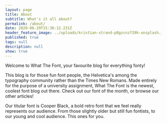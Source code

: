 ```yaml
---
layout: page
title: About
subtitle: What's it all about?
permalink: /about/
date: 2020-06-29T15:36:12.231Z
header_feature_image: ../uploads/kristian-strand-p8gzcnzf39k-unsplash.jpg
published: true
tags: null
description: null
show: true
---
```

Welcome to What The Font, your favourite blog for everything fonty!

This blog is for those fun font people, the Helvetica's among the typography community rather than the Times New Romans. Made entirely for the purpose of a university assignment, What The Font is the newest, coolest font blog out there. Check out our font of the month, or browse our other articles!

Our titular font is Cooper Black, a bold retro font that we feel really represents our audience. From those slightly older but still fun fontists, to our young and cool audience. This ones for you.